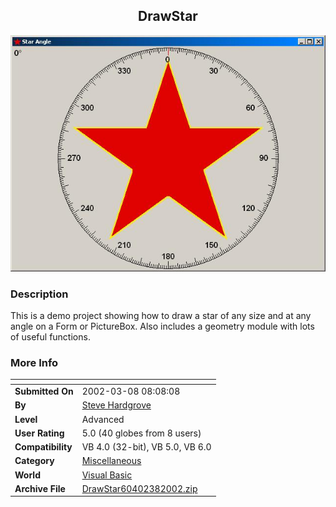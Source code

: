 ﻿<div align="center">

## DrawStar

<img src="PIC2002381053517054.jpg">
</div>

### Description

This is a demo project showing how to draw a star of any size and at any angle on a Form or PictureBox. Also includes a geometry module with lots of useful functions.
 
### More Info
 


<span>             |<span>
---                |---
**Submitted On**   |2002-03-08 08:08:08
**By**             |[Steve Hardgrove](https://github.com/Planet-Source-Code/PSCIndex/blob/master/ByAuthor/steve-hardgrove.md)
**Level**          |Advanced
**User Rating**    |5.0 (40 globes from 8 users)
**Compatibility**  |VB 4\.0 \(32\-bit\), VB 5\.0, VB 6\.0
**Category**       |[Miscellaneous](https://github.com/Planet-Source-Code/PSCIndex/blob/master/ByCategory/miscellaneous__1-1.md)
**World**          |[Visual Basic](https://github.com/Planet-Source-Code/PSCIndex/blob/master/ByWorld/visual-basic.md)
**Archive File**   |[DrawStar60402382002\.zip](https://github.com/Planet-Source-Code/steve-hardgrove-drawstar__1-32461/archive/master.zip)








